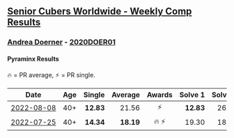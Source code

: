 <style>table {white-space: nowrap;}</style>
<link rel="stylesheet" type="text/css" href="/scw-comp/css/flags.css" />

## [Senior Cubers Worldwide - Weekly Comp Results](/scw-comp/results/)
### [Andrea Doerner](README.md) - [2020DOER01](https://www.worldcubeassociation.org/persons/2020DOER01?event=pyram)

#### Pyraminx Results

<span style="white-space: nowrap;">🔥 = PR average</span>, <span style="white-space: nowrap;">⚡ = PR single</span>.

| Date | Age | Single | Average | Awards | Solve 1 | Solve 2 | Solve 3 | Solve 4 | Solve 5 | Video |
| :--: | :--: | --: | --: | :--: | --: | --: | --: | --: | --: | :-- |
| [2022-08-08](../../results/2022-08-08/pyram.md) | 40+ | **12.83** | 21.56 | ⚡ | **12.83** | 26.44 | 27.52 | 20.74 | 17.50 | [Desktop](https://www.facebook.com/andrea.doerner.146/videos/1276978229508569) / [Mobile](https://m.facebook.com/andrea.doerner.146/videos/1276978229508569) |
| [2022-07-25](../../results/2022-07-25/pyram.md) | 40+ | **14.34** | **18.19** | 🔥 ⚡ | 19.30 | 18.25 | 17.02 | **14.34** | 28.42 | [Desktop](https://www.facebook.com/andrea.doerner.146/videos/568646571641747) / [Mobile](https://m.facebook.com/andrea.doerner.146/videos/568646571641747) |


<!-- Global site tag (gtag.js) - Google Analytics -->
<script async src="https://www.googletagmanager.com/gtag/js?id=UA-86348435-3"></script>
<script>window.dataLayer = window.dataLayer || []; function gtag() {dataLayer.push(arguments);} gtag('js', new Date()); gtag('config', 'UA-86348435-3');</script>
